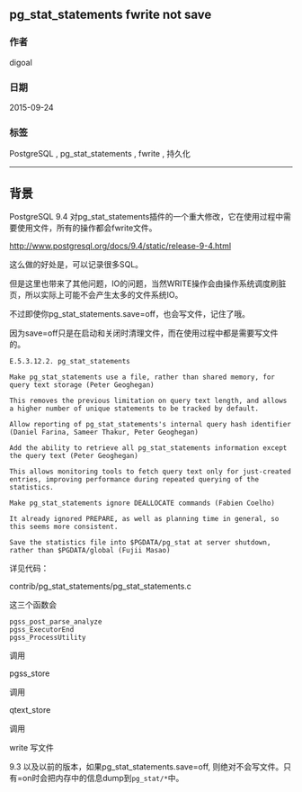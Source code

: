 ## pg_stat_statements fwrite not save  
                                                                                                                         
### 作者                                                                                                        
digoal                                                                                                        
                                                                                                        
### 日期                                                                                                         
2015-09-24                                                                                             
                                                                                                          
### 标签                                                                                                        
PostgreSQL , pg_stat_statements , fwrite , 持久化     
                                                                                                                    
----                                                                                                                    
                                                                                                                     
## 背景                                             
PostgreSQL 9.4 对pg_stat_statements插件的一个重大修改，它在使用过程中需要使用文件，所有的操作都会fwrite文件。  
  
http://www.postgresql.org/docs/9.4/static/release-9-4.html  
  
这么做的好处是，可以记录很多SQL。  
  
但是这里也带来了其他问题，IO的问题，当然WRITE操作会由操作系统调度刷脏页，所以实际上可能不会产生太多的文件系统IO。  
  
不过即使你pg_stat_statements.save=off，也会写文件，记住了哦。  
  
因为save=off只是在启动和关闭时清理文件，而在使用过程中都是需要写文件的。  
  
```  
E.5.3.12.2. pg_stat_statements  
  
Make pg_stat_statements use a file, rather than shared memory, for query text storage (Peter Geoghegan)  
  
This removes the previous limitation on query text length, and allows a higher number of unique statements to be tracked by default.  
  
Allow reporting of pg_stat_statements's internal query hash identifier (Daniel Farina, Sameer Thakur, Peter Geoghegan)  
  
Add the ability to retrieve all pg_stat_statements information except the query text (Peter Geoghegan)  
  
This allows monitoring tools to fetch query text only for just-created entries, improving performance during repeated querying of the statistics.  
  
Make pg_stat_statements ignore DEALLOCATE commands (Fabien Coelho)  
  
It already ignored PREPARE, as well as planning time in general, so this seems more consistent.  
  
Save the statistics file into $PGDATA/pg_stat at server shutdown, rather than $PGDATA/global (Fujii Masao)  
```  
  
详见代码：  
  
contrib/pg_stat_statements/pg_stat_statements.c  
  
  
这三个函数会  
  
```  
pgss_post_parse_analyze  
pgss_ExecutorEnd  
pgss_ProcessUtility  
```  
  
调用  
  
pgss_store  
  
调用  
  
qtext_store  
  
调用  
  
write 写文件  
  
9\.3 以及以前的版本，如果pg_stat_statements.save=off, 则绝对不会写文件。只有=on时会把内存中的信息dump到```pg_stat/*```中。  
